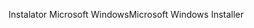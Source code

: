 <span data-ttu-id="6d6ef-101">Instalator Microsoft Windows</span><span class="sxs-lookup"><span data-stu-id="6d6ef-101">Microsoft Windows Installer</span></span>
